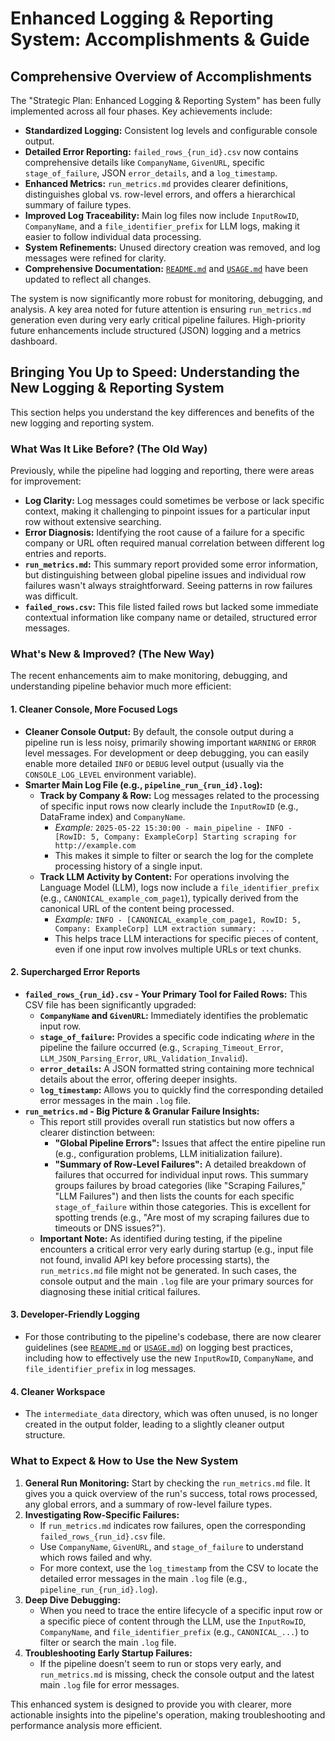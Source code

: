 # Enhanced Logging & Reporting System: Accomplishments & Guide

## Comprehensive Overview of Accomplishments

The "Strategic Plan: Enhanced Logging & Reporting System" has been fully implemented across all four phases. Key achievements include:

*   **Standardized Logging:** Consistent log levels and configurable console output.
*   **Detailed Error Reporting:** `failed_rows_{run_id}.csv` now contains comprehensive details like `CompanyName`, `GivenURL`, specific `stage_of_failure`, JSON `error_details`, and a `log_timestamp`.
*   **Enhanced Metrics:** `run_metrics.md` provides clearer definitions, distinguishes global vs. row-level errors, and offers a hierarchical summary of failure types.
*   **Improved Log Traceability:** Main log files now include `InputRowID`, `CompanyName`, and a `file_identifier_prefix` for LLM logs, making it easier to follow individual data processing.
*   **System Refinements:** Unused directory creation was removed, and log messages were refined for clarity.
*   **Comprehensive Documentation:** [`README.md`](README.md) and [`USAGE.md`](USAGE.md) have been updated to reflect all changes.

The system is now significantly more robust for monitoring, debugging, and analysis. A key area noted for future attention is ensuring `run_metrics.md` generation even during very early critical pipeline failures. High-priority future enhancements include structured (JSON) logging and a metrics dashboard.

## Bringing You Up to Speed: Understanding the New Logging & Reporting System

This section helps you understand the key differences and benefits of the new logging and reporting system.

### What Was It Like Before? (The Old Way)

Previously, while the pipeline had logging and reporting, there were areas for improvement:

*   **Log Clarity:** Log messages could sometimes be verbose or lack specific context, making it challenging to pinpoint issues for a particular input row without extensive searching.
*   **Error Diagnosis:** Identifying the root cause of a failure for a specific company or URL often required manual correlation between different log entries and reports.
*   **`run_metrics.md`:** This summary report provided some error information, but distinguishing between global pipeline issues and individual row failures wasn't always straightforward. Seeing patterns in row failures was difficult.
*   **`failed_rows.csv`:** This file listed failed rows but lacked some immediate contextual information like company name or detailed, structured error messages.

### What's New & Improved? (The New Way)

The recent enhancements aim to make monitoring, debugging, and understanding pipeline behavior much more efficient:

#### 1. Cleaner Console, More Focused Logs

*   **Cleaner Console Output:** By default, the console output during a pipeline run is less noisy, primarily showing important `WARNING` or `ERROR` level messages. For development or deep debugging, you can easily enable more detailed `INFO` or `DEBUG` level output (usually via the `CONSOLE_LOG_LEVEL` environment variable).
*   **Smarter Main Log File (e.g., `pipeline_run_{run_id}.log`):**
    *   **Track by Company & Row:** Log messages related to the processing of specific input rows now clearly include the `InputRowID` (e.g., DataFrame index) and `CompanyName`.
        *   *Example:* `2025-05-22 15:30:00 - main_pipeline - INFO - [RowID: 5, Company: ExampleCorp] Starting scraping for http://example.com`
        *   This makes it simple to filter or search the log for the complete processing history of a single input.
    *   **Track LLM Activity by Content:** For operations involving the Language Model (LLM), logs now include a `file_identifier_prefix` (e.g., `CANONICAL_example_com_page1`), typically derived from the canonical URL of the content being processed.
        *   *Example:* `INFO - [CANONICAL_example_com_page1, RowID: 5, Company: ExampleCorp] LLM extraction summary: ...`
        *   This helps trace LLM interactions for specific pieces of content, even if one input row involves multiple URLs or text chunks.

#### 2. Supercharged Error Reports

*   **`failed_rows_{run_id}.csv` - Your Primary Tool for Failed Rows:** This CSV file has been significantly upgraded:
    *   **`CompanyName` and `GivenURL`:** Immediately identifies the problematic input row.
    *   **`stage_of_failure`:** Provides a specific code indicating *where* in the pipeline the failure occurred (e.g., `Scraping_Timeout_Error`, `LLM_JSON_Parsing_Error`, `URL_Validation_Invalid`).
    *   **`error_details`:** A JSON formatted string containing more technical details about the error, offering deeper insights.
    *   **`log_timestamp`:** Allows you to quickly find the corresponding detailed error messages in the main `.log` file.
*   **`run_metrics.md` - Big Picture & Granular Failure Insights:**
    *   This report still provides overall run statistics but now offers a clearer distinction between:
        *   **"Global Pipeline Errors":** Issues that affect the entire pipeline run (e.g., configuration problems, LLM initialization failure).
        *   **"Summary of Row-Level Failures":** A detailed breakdown of failures that occurred for individual input rows. This summary groups failures by broad categories (like "Scraping Failures," "LLM Failures") and then lists the counts for each specific `stage_of_failure` within those categories. This is excellent for spotting trends (e.g., "Are most of my scraping failures due to timeouts or DNS issues?").
    *   **Important Note:** As identified during testing, if the pipeline encounters a critical error very early during startup (e.g., input file not found, invalid API key before processing starts), the `run_metrics.md` file might not be generated. In such cases, the console output and the main `.log` file are your primary sources for diagnosing these initial critical failures.

#### 3. Developer-Friendly Logging

*   For those contributing to the pipeline's codebase, there are now clearer guidelines (see [`README.md`](README.md) or [`USAGE.md`](USAGE.md)) on logging best practices, including how to effectively use the new `InputRowID`, `CompanyName`, and `file_identifier_prefix` in log messages.

#### 4. Cleaner Workspace
*   The `intermediate_data` directory, which was often unused, is no longer created in the output folder, leading to a slightly cleaner output structure.

### What to Expect & How to Use the New System

1.  **General Run Monitoring:** Start by checking the `run_metrics.md` file. It gives you a quick overview of the run's success, total rows processed, any global errors, and a summary of row-level failure types.
2.  **Investigating Row-Specific Failures:**
    *   If `run_metrics.md` indicates row failures, open the corresponding `failed_rows_{run_id}.csv` file.
    *   Use `CompanyName`, `GivenURL`, and `stage_of_failure` to understand which rows failed and why.
    *   For more context, use the `log_timestamp` from the CSV to locate the detailed error messages in the main `.log` file (e.g., `pipeline_run_{run_id}.log`).
3.  **Deep Dive Debugging:**
    *   When you need to trace the entire lifecycle of a specific input row or a specific piece of content through the LLM, use the `InputRowID`, `CompanyName`, and `file_identifier_prefix` (e.g., `CANONICAL_...`) to filter or search the main `.log` file.
4.  **Troubleshooting Early Startup Failures:**
    *   If the pipeline doesn't seem to run or stops very early, and `run_metrics.md` is missing, check the console output and the latest main `.log` file for error messages.

This enhanced system is designed to provide you with clearer, more actionable insights into the pipeline's operation, making troubleshooting and performance analysis more efficient.